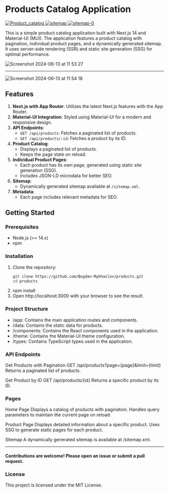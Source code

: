 # Products Catalog Application

<a href='https://products-nt.vercel.app/' rel='nofollow'>
<img src="https://img.shields.io/badge/Product_catalog_link-4e93e6?style=for-the-badge&logo=todo&logoColor=black" alt="Product_catalog">
</a>

<a href='https://products-nt.vercel.app/sitemap.xml' rel='nofollow'>
<img src="https://img.shields.io/badge/sitemap.xml_link-4e93e6?style=for-the-badge&logo=todo&logoColor=black" alt="sitemap">
</a>

<a href='https://products-nt.vercel.app/sitemap-0.xml' rel='nofollow'>
<img src="https://img.shields.io/badge/sitemap_0.xml_link-4e93e6?style=for-the-badge&logo=todo&logoColor=black" alt="sitemap-0">
</a>

This is a simple product catalog application built with Next.js 14 and Material-UI (MUI). The application features a product catalog with pagination, individual product pages, and a dynamically generated sitemap. It uses server-side rendering (SSR) and static site generation (SSG) for optimal performance.

![Screenshot 2024-06-13 at 11 53 27](https://github.com/Bogdan-Mykhailov/products/assets/91826635/e2e482e5-9e5f-4d22-b964-936d37a08670)

_________
![Screenshot 2024-06-13 at 11 54 18](https://github.com/Bogdan-Mykhailov/products/assets/91826635/e483f934-5ee9-4434-9258-2ed4b6ba2583)

## Features

1. **Next.js with App Router**: Utilizes the latest Next.js features with the App Router.
2. **Material-UI Integration**: Styled using Material-UI for a modern and responsive design.
3. **API Endpoints**:
   - `GET /api/products`: Fetches a paginated list of products.
   - `GET /api/products/:id`: Fetches a product by its ID.
4. **Product Catalog**:
   - Displays a paginated list of products.
   - Keeps the page state on reload.
5. **Individual Product Pages**:
   - Each product has its own page, generated using static site generation (SSG).
   - Includes JSON-LD microdata for better SEO.
6. **Sitemap**:
   - Dynamically generated sitemap available at `/sitemap.xml`.
7. **Metadata**:
   - Each page includes relevant metadata for SEO.

## Getting Started

### Prerequisites

- Node.js (>= 14.x)
- npm

### Installation

1. Clone the repository:
   ```bash
   git clone https://github.com/Bogdan-Mykhailov/products.git
   cd products
2. npm install
3. Open http://localhost:3000 with your browser to see the result.


 ### Project Structure
- /app: Contains the main application routes and components.
- /data: Contains the static data for products.
- /components: Contains the React components used in the application.
- /theme: Contains the Material-UI theme configuration.
- /types: Contains TypeScript types used in the application.


### API Endpoints

Get Products with Pagination
GET /api/products?page={page}&limit={limit}
Returns a paginated list of products.

Get Product by ID
GET /api/products/{id}
Returns a specific product by its ID.

### Pages

Home Page
Displays a catalog of products with pagination. Handles query parameters to maintain the current page on reload.

Product Page
Displays detailed information about a specific product. Uses SSG to generate static pages for each product.

Sitemap
A dynamically generated sitemap is available at /sitemap.xml.
_________

#### Contributions are welcome! Please open an issue or submit a pull request.

### License
This project is licensed under the MIT License.
